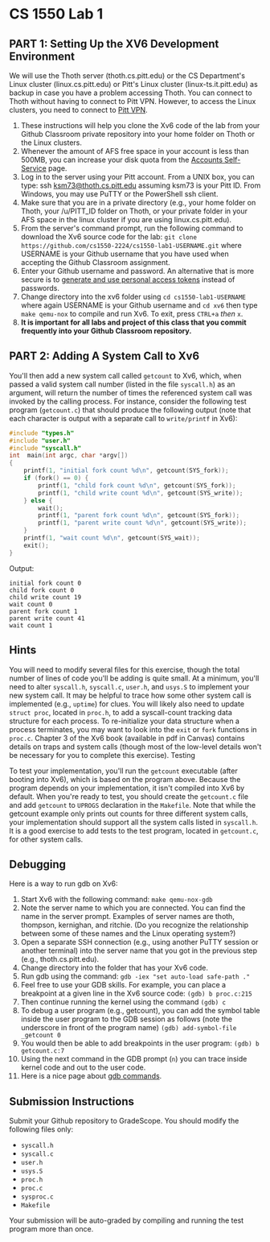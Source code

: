 # CS 1550 Lab 1
## PART 1: Setting Up the XV6 Development Environment

We will use the Thoth server (thoth.cs.pitt.edu) or the CS Department's Linux cluster (linux.cs.pitt.edu) or Pitt's Linux cluster (linux-ts.it.pitt.edu) as backup in case you have a problem accessing Thoth. 
You can connect to Thoth without having to connect to Pitt VPN. However, to access the Linux clusters, you need to connect to [Pitt VPN](https://www.technology.pitt.edu/services/pittnet-vpn-pulse-secure). 

1. These instructions will help you clone the Xv6 code of the lab from your Github Classroom private repository into your home folder on Thoth or the Linux clusters.
2. Whenever the amount of AFS free space in your account is less than 500MB, you can increase your disk quota from the [Accounts Self-Service](https://accounts.pitt.edu/Unix/) page.
3. Log in to the server using your Pitt account. From a UNIX box, you can type: ssh ksm73@thoth.cs.pitt.edu assuming ksm73 is your Pitt ID. From Windows, you may use PuTTY or the PowerShell ssh client.
4. Make sure that you are in a private directory (e.g., your home folder on Thoth, your /u/PITT_ID folder on Thoth, or your private folder in your AFS space in the linux cluster if you are using linux.cs.pitt.edu).
5. From the server's command prompt, run the following command to download the Xv6 source code for the lab: 
`git clone https://github.com/cs1550-2224/cs1550-lab1-USERNAME.git` where USERNAME is your Github username that you have used when accepting the Github Classroom assignment.
6. Enter your Github username and password. An alternative that is more secure is to [generate and use personal access tokens](https://docs.github.com/en/github/authenticating-to-github/creating-a-personal-access-token) instead of passwords.
7. Change directory into the xv6 folder using `cd cs1550-lab1-USERNAME` where again USERNAME is your Github username and `cd xv6` then type `make qemu-nox` to compile and run Xv6. To exit, press `CTRL+a` _then_ `x`.
8. **It is important for all labs and project of this class that you commit frequently into your Github Classroom repository.**

## PART 2: Adding A System Call to Xv6

You'll then add a new system call called `getcount` to Xv6, which, when passed a valid system call number (listed in the file `syscall.h`) as an argument, will return the number of times the referenced system call was invoked by the calling process.
For instance, consider the following test program (`getcount.c`) that should produce the following output (note that each character is output with a separate call to `write/printf` in Xv6):
```c
#include "types.h"
#include "user.h"
#include "syscall.h"
int  main(int argc, char *argv[])
{
    printf(1, "initial fork count %d\n", getcount(SYS_fork));
    if (fork() == 0) {
        printf(1, "child fork count %d\n", getcount(SYS_fork));
        printf(1, "child write count %d\n", getcount(SYS_write));
    } else {
        wait();
        printf(1, "parent fork count %d\n", getcount(SYS_fork));
        printf(1, "parent write count %d\n", getcount(SYS_write));
    }
    printf(1, "wait count %d\n", getcount(SYS_wait));
    exit();
}
```

Output:
```
initial fork count 0
child fork count 0
child write count 19
wait count 0
parent fork count 1
parent write count 41
wait count 1
```

## Hints
You will need to modify several files for this exercise, though the total number of lines of code you'll be adding is quite small. At a minimum, you'll need to alter `syscall.h`, `syscall.c`, `user.h`, and `usys.S` to implement your new system call.  It may be helpful to trace how some other system call is implemented (e.g., `uptime`) for clues. 
You will likely also need to update `struct proc`, located in `proc.h`, to add a syscall-count tracking data structure for each process. To re-initialize your data structure when a process terminates, you may want to look into the `exit` or `fork` functions in `proc.c`.
Chapter 3 of the Xv6 book (available in pdf in Canvas) contains details on traps and system calls (though most of the low-level details won't be necessary for you to complete this exercise).
Testing

To test your implementation, you'll run the `getcount` executable (after booting into Xv6), which is based on the program above. Because the program depends on your implementation, it isn't compiled into Xv6 by default. When you're ready to test, you should create the `getcount.c` file and add `getcount` to `UPROGS` declaration in the `Makefile`.
Note that while the getcount example only prints out counts for three different system calls, your implementation should support all the system calls listed in `syscall.h`. It is a good exercise to add tests to the test program, located in `getcount.c`, for other system calls.

## Debugging 
Here is a way to run gdb on Xv6:
1.	Start Xv6 with the following command:
				`make qemu-nox-gdb`
2.	Note the server name to which you are connected. You can find the name in the server prompt. Examples of server names are thoth, thompson, kernighan, and ritchie. (Do you recognize the relationship between some of these names and the Linux operating system?)
3.	Open a separate SSH connection (e.g., using another PuTTY session or another terminal) into the server name that you got in the previous step (e.g., thoth.cs.pitt.edu).
4.	Change directory into the folder that has your Xv6 code.
5.	Run gdb using the command:
				`gdb -iex "set auto-load safe-path ."`
6.	Feel free to use your GDB skills. For example, you can place a breakpoint at a given line in the Xv6 source code:
				`(gdb) b proc.c:215`
7.	Then continue running the kernel using the command
				`(gdb) c`
8.	To debug a user program (e.g., getcount), you can add the symbol table inside the user program to the GDB session as follows (note the underscore in front of the program name)
`(gdb) add-symbol-file _getcount 0`
9.	You would then be able to add breakpoints in the user program: 
`(gdb) b getcount.c:7`
10.	Using the next command in the GDB prompt (`n`) you can trace inside kernel code and out to the user code.
11.	Here is a nice page about [gdb commands](https://visualgdb.com/gdbreference/commands/).

## Submission Instructions
Submit your Github repository to GradeScope. You should modify the following files only:
- `syscall.h`
- `syscall.c`
- `user.h`
- `usys.S`
- `proc.h`
- `proc.c`
- `sysproc.c`
- `Makefile`

Your submission will be auto-graded by compiling and running the test program more than once. 


